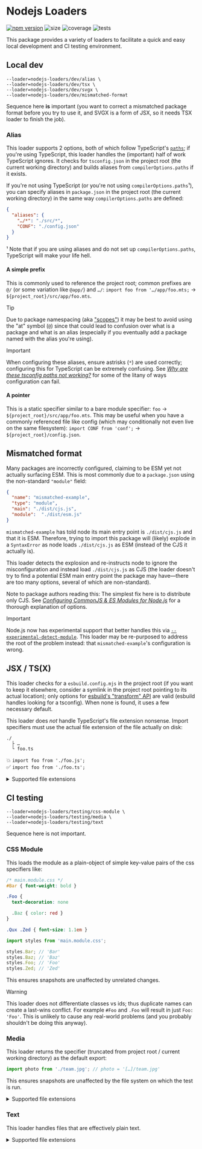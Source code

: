 # Nodejs Loaders

[![npm version](https://img.shields.io/npm/v/nodejs-loaders.svg)](https://www.npmjs.com/package/nodejs-loaders)
![size](https://img.shields.io/github/languages/code-size/JakobJingleheimer/nodejs-loaders)
![coverage](https://img.shields.io/coverallsCoverage/github/JakobJingleheimer/nodejs-loaders)
![tests](https://github.com/JakobJingleheimer/nodejs-loaders/actions/workflows/ci.yml/badge.svg)

This package provides a variety of loaders to facilitate a quick and easy local development and CI testing environment.

## Local dev

```console
--loader=nodejs-loaders/dev/alias \
--loader=nodejs-loaders/dev/tsx \
--loader=nodejs-loaders/dev/svgx \
--loader=nodejs-loaders/dev/mismatched-format
```

Sequence here **is** important (you want to correct a mismatched package format before you try to use it, and SVGX is a form of JSX, so it needs TSX loader to finish the job).

### Alias

This loader supports 2 options, both of which follow TypeScript's [`paths`](https://www.typescriptlang.org/docs/handbook/modules/reference.html#paths); if you're using TypeScript, this loader handles the (important) half of work TypeScript ignores. It checks for `tsconfig.json` in the project root (the current working directory) and builds aliases from `compilerOptions.paths` if it exists.

If you're not using TypeScript (or you're not using `compilerOptions.paths`¹), you can specify aliases in `package.json` in the project root (the current working directory) in the same way `compilerOptions.paths` are defined:

```json
{
  "aliases": {
    "…/*": "./src/*",
    "CONF": "./config.json"
  }
}
```

¹ Note that if you are using aliases and do not set up `compilerOptions.paths`, TypeScript will make your life hell.

#### A simple prefix

This is commonly used to reference the project root; common prefixes are `@/` (or some variation like `@app/`) and `…/`: `import foo from '…/app/foo.mts;` → `${project_root}/src/app/foo.mts`.

> [!TIP]
> Due to package namespacing (aka ["scopes"](https://docs.npmjs.com/about-scopes)) it may be best to avoid using the "at" symbol (`@`) since that could lead to confusion over what is a package and what is an alias (especially if you eventually add a package named with the alias you're using).

> [!IMPORTANT]
> When configuring these aliases, ensure astrisks (`*`) are used correctly; configuring this for TypeScript can be extremely confusing. See [_Why are these tsconfig paths not working?_](https://stackoverflow.com/q/50679031) for some of the litany of ways configuration can fail.

#### A pointer

This is a static specifier similar to a bare module specifier: `foo` → `${project_root}/src/app/foo.mts`. This may be useful when you have a commonly referenced file like config (which may conditionally not even live on the same filesystem): `import CONF from 'conf';` → `${project_root}/config.json`.

## Mismatched format

Many packages are incorrectly configured, claiming to be ESM yet not actually surfacing ESM. This is most commonly due to a `package.json` using the non-standard `"module"` field:

```json
{
  "name": "mismatched-example",
  "type": "module",
  "main": "./dist/cjs.js",
  "module":  "./dist/esm.js"
}
```

`mismatched-example` has told node its main entry point is `./dist/cjs.js` and that it is ESM. Therefore, trying to import this package will (likely) explode in a `SyntaxError` as node loads `./dist/cjs.js` as ESM (instead of the CJS it actually is).

This loader detects the explosion and re-instructs node to ignore the misconfiguration and instead load `./dist/cjs.js` as CJS (the loader doesn't try to find a potential ESM main entry point the package may have—there are too many options, several of which are non-standard).

Note to package authors reading this: The simplest fix here is to distribute only CJS. See [_Configuring CommonJS & ES Modules for Node.js_](https://dev.to/jakobjingleheimer/configuring-commonjs-es-modules-for-nodejs-12ed) for a thorough explanation of options.

> [!IMPORTANT]
> Node.js now has experimental support that better handles this via [`--experimental-detect-module`](https://nodejs.org/api/cli.html#--experimental-detect-module). This loader may be re-purposed to address the root of the problem instead: that `mismatched-example`'s configuration is wrong.

## JSX / TS(X)

This loader checks for a `esbuild.config.mjs` in the project root (if you want to keep it elsewhere, consider a symlink in the project root pointing to its actual location); only options for [esbuild's "transform" API](https://esbuild.github.io/api/#transform) are valid (esbuild handles looking for a tsconfig). When none is found, it uses a few necessary default.

This loader does _not_ handle TypeScript's file extension nonsense. Import specifiers must use the actual file extension of the file actually on disk:

```
./
  ├ …
  └ foo.ts
```

💥 `import foo from './foo.js';`<br />
✅ `import foo from './foo.ts';`

<details>
<summary>Supported file extensions</summary>

* `.jsx`
* `.mts`
* `.ts`
* `.tsx`
</details>

## CI testing

```console
--loader=nodejs-loaders/testing/css-module \
--loader=nodejs-loaders/testing/media \
--loader=nodejs-loaders/testing/text
```

Sequence here is not important.

### CSS Module

This loads the module as a plain-object of simple key-value pairs of the css specifiers like:

```css
/* main.module.css */
#Bar { font-weight: bold }

.Foo {
  text-decoration: none

  .Baz { color: red }
}

.Qux .Zed { font-size: 1.1em }
```

```js
import styles from 'main.module.css';

styles.Bar; // 'Bar'
styles.Baz; // 'Baz'
styles.Foo; // 'Foo'
styles.Zed; // 'Zed'
```

This ensures snapshots are unaffected by unrelated changes.

> [!WARNING]
> This loader does not differentiate classes vs ids; thus duplicate names can create a last-wins conflict. For example `#Foo` and `.Foo` will result in just `Foo: 'Foo'`. This is unlikely to cause any real-world problems (and you probably shouldn't be doing this anyway).

### Media

This loader returns the specifier (truncated from project root / current working directory) as the default export:

```js
import photo from './team.jpg'; // photo = '[…]/team.jpg'
```

This ensures snapshots are unaffected by the file system on which the test is run.

<details>
<summary>Supported file extensions</summary>

Audio/Video:
* `.av1`
* `.mp3`
* `.mp3`
* `.mp4`
* `.ogg`
* `.webm`

Images:

* `.avif`
* `.gif`
* `.ico`
* `.jpeg`
* `.jpg`
* `.png`
* `.webp`
</details>

### Text

This loader handles files that are effectively plain text.

<details>
<summary>Supported file extensions</summary>

* `.graphql`
* `.gql`
* `.md`
* `.txt`
</details>
